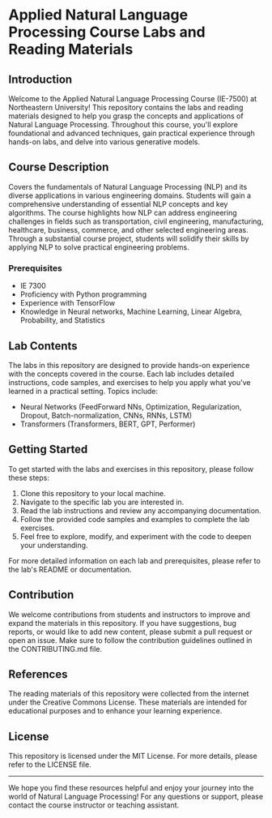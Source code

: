 # Applied Natural Language Processing Course Labs and Reading Materials

## Introduction
Welcome to the Applied Natural Language Processing Course (IE-7500) at Northeastern University! This repository contains the labs and reading materials designed to help you grasp the concepts and applications of Natural Language Processing. Throughout this course, you'll explore foundational and advanced techniques, gain practical experience through hands-on labs, and delve into various generative models.

## Course Description
Covers the fundamentals of Natural Language Processing (NLP) and its diverse applications in various engineering domains. Students will gain a comprehensive understanding of essential NLP concepts and key algorithms. The course highlights 
how NLP can address engineering challenges in fields such as transportation, civil engineering, manufacturing, healthcare, business, commerce, and other selected engineering areas. Through a substantial course project, students will solidify their skills by applying NLP to solve practical engineering problems.

### Prerequisites
- IE 7300
- Proficiency with Python programming
- Experience with TensorFlow
- Knowledge in Neural networks, Machine Learning, Linear Algebra, Probability, and Statistics

## Lab Contents
The labs in this repository are designed to provide hands-on experience with the concepts covered in the course. Each lab includes detailed instructions, code samples, and exercises to help you apply what you've learned in a practical setting. Topics include:
- Neural Networks (FeedForward NNs, Optimization, Regularization, Dropout, Batch-normalization, CNNs, RNNs, LSTM)
- Transformers (Transformers, BERT, GPT, Performer)

## Getting Started
To get started with the labs and exercises in this repository, please follow these steps:
1. Clone this repository to your local machine.
2. Navigate to the specific lab you are interested in.
3. Read the lab instructions and review any accompanying documentation.
4. Follow the provided code samples and examples to complete the lab exercises.
5. Feel free to explore, modify, and experiment with the code to deepen your understanding.

For more detailed information on each lab and prerequisites, please refer to the lab's README or documentation.

## Contribution
We welcome contributions from students and instructors to improve and expand the materials in this repository. If you have suggestions, bug reports, or would like to add new content, please submit a pull request or open an issue. Make sure to follow the contribution guidelines outlined in the CONTRIBUTING.md file.

## References
The reading materials of this repository were collected from the internet under the Creative Commons License. These materials are intended for educational purposes and to enhance your learning experience.

## License
This repository is licensed under the MIT License. For more details, please refer to the LICENSE file.

---

We hope you find these resources helpful and enjoy your journey into the world of Natural Language Processing! For any questions or support, please contact the course instructor or teaching assistant.
